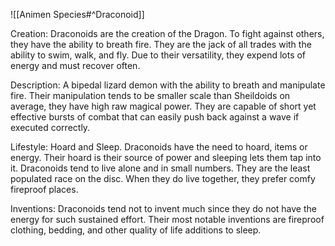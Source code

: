 ![[Animen Species#^Draconoid]]

Creation: Draconoids are the creation of the Dragon. To fight against others, they have the ability to breath fire. They are the jack of all trades with the ability to swim, walk, and fly. Due to their versatility, they expend lots of energy and must recover often.

Description: A bipedal lizard demon with the ability to breath and manipulate fire. Their manipulation tends to be smaller scale than Sheildoids on average, they have high raw magical power. They are capable of short yet effective bursts of combat that can easily push back against a wave if executed correctly.

Lifestyle: Hoard and Sleep. Draconoids have the need to hoard, items or energy. Their hoard is their source of power and sleeping lets them tap into it. Draconoids tend to live alone and in small numbers. They are the least populated race on the disc. When they do live together, they prefer comfy fireproof places.

Inventions: Draconoids tend not to invent much since they do not have the energy for such sustained effort. Their most notable inventions are fireproof clothing, bedding, and other quality of life additions to sleep.